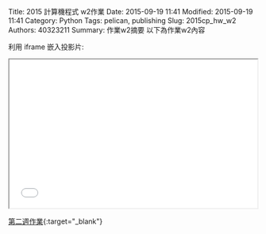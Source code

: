 Title: 2015 計算機程式 w2作業
Date: 2015-09-19 11:41
Modified: 2015-09-19 11:41
Category: Python
Tags: pelican, publishing
Slug: 2015cp_hw_w2
Authors: 40323211
Summary: 作業w2摘要
以下為作業w2內容

利用 iframe 嵌入投影片:

<iframe src="40323211_cp_w2.html" width="500" height="300"></iframe>

[第二週作業](40323211_cp_w2.html){:target="_blank"}
